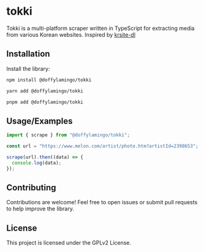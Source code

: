 # tokki

Tokki is a multi-platform scraper written in TypeScript for extracting media from various Korean websites. Inspired by [krsite-dl](https://github.com/krsite-dl/krsite-dl)

## Installation

Install the library:

```bash
npm install @doffylamingo/tokki
```

```bash
yarn add @doffylamingo/tokki
```

```bash
pnpm add @doffylamingo/tokki
```

## Usage/Examples

```javascript
import { scrape } from "@doffylamingo/tokki";

const url = "https://www.melon.com/artist/photo.htm?artistId=2398653";

scrape(url).then((data) => {
  console.log(data);
});
```

## Contributing

Contributions are welcome! Feel free to open issues or submit pull requests to help improve the library.

## License

This project is licensed under the GPLv2 License.
